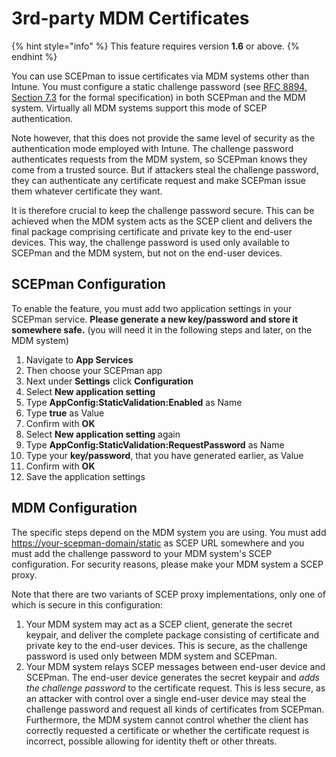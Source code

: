 # 3rd-party MDM Certificates

{% hint style="info" %}
This feature requires version **1.6** or above.
{% endhint %}

You can use SCEPman to issue certificates via MDM systems other than Intune. You must configure a static challenge password \(see [RFC 8894, Section 7.3](https://www.rfc-editor.org/rfc/rfc8894.html#name-challengepassword-shared-se) for the formal specification\) in both SCEPman and the MDM system. Virtually all MDM systems support this mode of SCEP authentication.

Note however, that this does not provide the same level of security as the authentication mode employed with Intune. The challenge password authenticates requests from the MDM system, so SCEPman knows they come from a trusted source. But if attackers steal the challenge password, they can authenticate any certificate request and make SCEPman issue them whatever certificate they want.

It is therefore crucial to keep the challenge password secure. This can be achieved when the MDM system acts as the SCEP client and delivers the final package comprising certificate and private key to the end-user devices. This way, the challenge password is used only available to SCEPman and the MDM system, but not on the end-user devices.

## SCEPman Configuration

To enable the feature, you must add two application settings in your SCEPman service. **Please generate a new key/password and store it somewhere safe.** \(you will need it in the following steps and later, on the MDM system\)

1. Navigate to **App Services**
2. Then choose your SCEPman app
3. Next under **Settings** click **Configuration**
4. Select **New application setting**
5. Type **AppConfig:StaticValidation:Enabled** as Name
6. Type **true** as Value
7. Confirm with **OK**
8. Select **New application setting** again
9. Type **AppConfig:StaticValidation:RequestPassword** as Name
10. Type your **key/password**, that you have generated earlier, as Value
11. Confirm with **OK**
12. Save the application settings

## MDM Configuration

The specific steps depend on the MDM system you are using. You must add [https://your-scepman-domain/static](https://your-scepman-domain/static) as SCEP URL somewhere and you must add the challenge password to your MDM system's SCEP configuration. For security reasons, please make your MDM system a SCEP proxy.

Note that there are two variants of SCEP proxy implementations, only one of which is secure in this configuration:

1. Your MDM system may act as a SCEP client, generate the secret keypair, and deliver the complete package consisting of certificate and private key to the end-user devices. This is secure, as the challenge password is used only between MDM system and SCEPman.
2. Your MDM system relays SCEP messages between end-user device and SCEPman. The end-user device generates the secret keypair and _adds the challenge password_ to the certificate request. This is less secure, as an attacker with control over a single end-user device may steal the challenge password and request all kinds of certificates from SCEPman. Furthermore, the MDM system cannot control whether the client has correctly requested a certificate or whether the certificate request is incorrect, possible allowing for identity theft or other threats.

